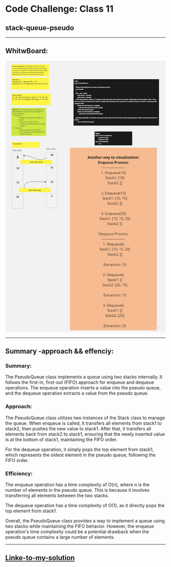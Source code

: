 # Code Challenge: Class 11
## stack-queue-pseudo
***
## WhitwBoard:
![](2in1.jpg)
****
## Summary -approach && effenciy:
### Summary:

The PseudoQueue class implements a queue using two stacks internally. It follows the first-in, first-out (FIFO) approach for enqueue and dequeue operations. The enqueue operation inserts a value into the pseudo queue, and the dequeue operation extracts a value from the pseudo queue.

### Approach:
The PseudoQueue class utilizes two instances of the Stack class to manage the queue. When enqueue is called, it transfers all elements from stack1 to stack2, then pushes the new value to stack1. After that, it transfers all elements back from stack2 to stack1, ensuring that the newly inserted value is at the bottom of stack1, maintaining the FIFO order.

For the dequeue operation, it simply pops the top element from stack1, which represents the oldest element in the pseudo queue, following the FIFO order.

### Efficiency:
The enqueue operation has a time complexity of O(n), where n is the number of elements in the pseudo queue. This is because it involves transferring all elements between the two stacks.

The dequeue operation has a time complexity of O(1), as it directly pops the top element from stack1.

Overall, the PseudoQueue class provides a way to implement a queue using two stacks while maintaining the FIFO behavior. However, the enqueue operation's time complexity could be a potential drawback when the pseudo queue contains a large number of elements.

***

## [Linke-to-my-solution](./stack_queue/stack.py)